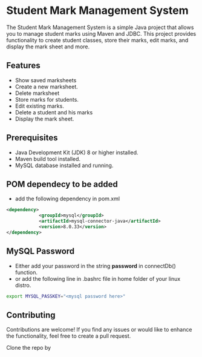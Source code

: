 # Student Mark Management System

The Student Mark Management System is a simple Java project that allows you to manage student marks using Maven and JDBC. This project provides functionality to create student classes, store their marks, edit marks, and display the mark sheet and more.

## Features
- Show saved marksheets
- Create a new marksheet.
- Delete marksheet
- Store marks for students.
- Edit existing marks.
- Delete a student and his marks
- Display the mark sheet.

## Prerequisites
- Java Development Kit (JDK) 8 or higher installed.
- Maven build tool installed.
- MySQL database installed and running.

## POM dependecy to be added
- add the following dependency in pom.xml
```xml
<dependency>
            <groupId>mysql</groupId>
            <artifactId>mysql-connector-java</artifactId>
            <version>8.0.33</version>
</dependency>
```
## MySQL Password
- Either add your password in the string **password** in connectDb() function.
- or add the following line in .bashrc file in home folder of your linux distro.
```bash 
export MYSQL_PASSKEY="<mysql password here>"
```

## Contributing
Contributions are welcome! If you find any issues or would like to enhance the functionality, feel free to create a pull request.

Clone the repo by


```
